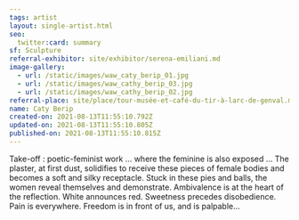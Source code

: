 ```yaml
---
tags: artist
layout: single-artist.html
seo:
  twitter:card: summary
sf: Sculpture
referral-exhibitor: site/exhibitor/serena-emiliani.md
image-gallery:
  - url: /static/images/waw_caty_berip_01.jpg
  - url: /static/images/waw_cathy_berip_03.jpg
  - url: /static/images/waw_cathy_berip_02.jpg
referral-place: site/place/tour-musée-et-café-du-tir-à-larc-de-genval.md
name: Caty Berip
created-on: 2021-08-13T11:55:10.792Z
updated-on: 2021-08-13T11:55:10.805Z
published-on: 2021-08-13T11:55:10.815Z
---
```

<!--StartFragment-->

Take-off : poetic-feminist work … where the feminine is also exposed …
The plaster, at first dust, solidifies to receive these pieces of female bodies and becomes a soft and silky receptacle.
Stuck in these pies and balls, the women reveal themselves and demonstrate.
Ambivalence is at the heart of the reflection.
White announces red.
Sweetness precedes disobedience.
Pain is everywhere.
Freedom is in front of us, and is palpable…

<!--EndFragment-->